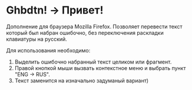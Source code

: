 # Ghbdtn! -> Привет!
Дополнение для браузера Mozilla Firefox.
Позволяет перевести текст который был набран ошибочно, без переключения раскладки клавиатуры на русский.

Для использования необходимо:
1.  Выделить ошибочно набранный текст целиком или фрагмент.
2.  Правой кнопкой мыши вызвать контекстное меню и выбрать пункт "ENG -> RUS".
3.  Текст заменится на изначально задуманый вариант)
